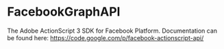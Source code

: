 # FacebookGraphAPI

The Adobe ActionScript 3 SDK for Facebook Platform.  Documentation can be found here: https://code.google.com/p/facebook-actionscript-api/


